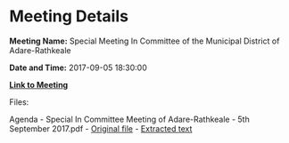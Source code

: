 # Meeting Details

**Meeting Name:** Special Meeting In Committee of the Municipal District of Adare-Rathkeale

**Date and Time:** 2017-09-05 18:30:00

**[Link to Meeting](https://www.limerick.ie/council/whats-on/special-meeting-committee-municipal-district-adare-rathkeale-0)**

Files: 

Agenda - Special In Committee Meeting of Adare-Rathkeale - 5th September 2017.pdf - [Original file](https://www.limerick.ie/sites/default/files/media/documents/2017-09/Agenda%205th%20September%202017.pdf) - [Extracted text](./Agenda%20-%20Special%20In%20Committee%20Meeting%20of%20Adare-Rathkeale%20-%205th%20September%202017.md)

